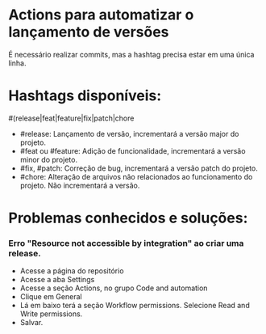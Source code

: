 # Actions para automatizar o lançamento de versões

É necessário realizar commits, mas a hashtag precisa estar em uma única linha.

# Hashtags disponíveis:

#(release|feat|feature|fix|patch|chore
- \#release: Lançamento de versão, incrementará a versão major do projeto.
- \#feat ou \#feature: Adição de funcionalidade, incrementará a versão minor do projeto.
- \#fix, \#patch: Correção de bug, incrementará a versão patch do projeto.
- \#chore: Alteração de arquivos não relacionados ao funcionamento do projeto. Não incrementará a versão.

# Problemas conhecidos e soluções:

### Erro "Resource not accessible by integration" ao criar uma release.
- Acesse a página do repositório
- Acesse a aba Settings
- Acesse a seção Actions, no grupo Code and automation
- Clique em General
- Lá em baixo terá a seção Workflow permissions. Selecione Read and Write permissions.
- Salvar.
